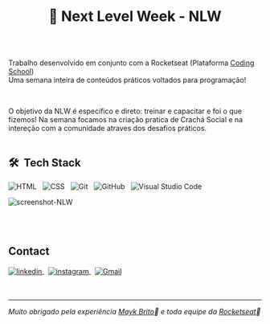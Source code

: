 <h1 align="center">🚀 Next Level Week - NLW </h1>
<!-- <img src="https://raw.githubusercontent.com/kaueMarques/kaueMarques/master/hi.gif" height="30px">_ -->
<br><br>


Trabalho desenvolvido em conjunto com a Rocketseat (Plataforma [Coding School](https://www.rocketseat.com.br/sobre)) <br>
Uma semana inteira de conteúdos práticos voltados para programação!
 
<!-- ajustar link para acessar o projeto
[🔗 Clique aqui para acessar](https://github.com/israelassis/NLW-eSports-Explorer) -->

<br>

O objetivo da NLW é específico e direto: treinar e capacitar e foi o que fizemos! 
Na semana focamos na criação pratica de Crachá Social e na intereção com a comunidade atraves dos desafios práticos.
<br><br>

## 🛠 &nbsp;Tech Stack
![HTML](https://img.shields.io/badge/-HTML-05122A?style=flat&logo=HTML5)&nbsp;&nbsp;
![CSS](https://img.shields.io/badge/-CSS-05122A?style=flat&logo=CSS3&logoColor=1572B6)&nbsp;&nbsp;
![Git](https://img.shields.io/badge/-Git-05122A?style=flat&logo=git)&nbsp;&nbsp;
![GitHub](https://img.shields.io/badge/-GitHub-05122A?style=flat&logo=github)&nbsp;&nbsp;
![Visual Studio Code](https://img.shields.io/badge/-Visual%20Studio%20Code-05122A?style=flat&logo=visual-studio-code&logoColor=007ACC)&nbsp;

![screenshot-NLW](https://user-images.githubusercontent.com/109381771/191707373-b5deeea1-21d3-4067-9247-9dbe9c8ffd69.png)

<br><br>

## Contact

<a href="https://linkedin.com/in/israelassis" target="_blank">
  <img align="center" src="https://img.shields.io/badge/-israelassis-05122A?style=flat&logo=linkedin" alt="linkedin"/>
</a>&nbsp;
<a href="https://instagram.com/assis.rael" target="_blank">
 <img align="center" src="https://img.shields.io/badge/-israelassis-05122A?style=flat&logo=instagram" alt="instagram"/>
</a>&nbsp;
<a href="mailto:assis.phn@gmail.com" target="_blank">
 <img align="center" src="https://img.shields.io/badge/-assis.phn-05122A?style=flat&logo=gmail" alt="Gmail"/>
</a>
<br>
<br>
<br>


---
_Muito obrigado pela experiência</h6> [Mayk Brito](https://github.com/maykbrito)💜 e toda equipe da [Rocketseat](https://blog.rocketseat.com.br/)💜_


